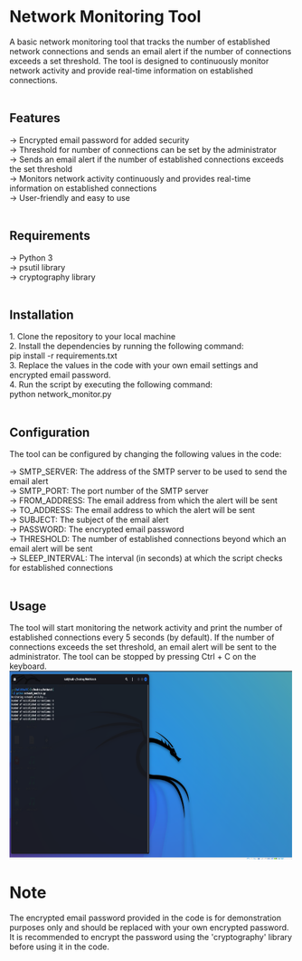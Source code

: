 <H1>Network Monitoring Tool</H1>
A basic network monitoring tool that tracks the number of established network connections and sends an email alert if the number of connections exceeds a set threshold. The tool is designed to continuously monitor network activity and provide real-time information on established connections.<br><br>

<H2>Features</H2>
-> Encrypted email password for added security<br>
-> Threshold for number of connections can be set by the administrator<br>
-> Sends an email alert if the number of established connections exceeds the set threshold<br>
-> Monitors network activity continuously and provides real-time information on established connections<br>
-> User-friendly and easy to use<br><br>

<H2>Requirements</H2>
-> Python 3<br>
-> psutil library<br>
-> cryptography library<br><br>
<H2>Installation</H2>
1. Clone the repository to your local machine<br>
2. Install the dependencies by running the following command:<br>
pip install -r requirements.txt<br>
3. Replace the values in the code with your own email settings and encrypted email password.<br>
4. Run the script by executing the following command:<br>
python network_monitor.py<br><br>
<H2>Configuration</H2>
The tool can be configured by changing the following values in the code:<br>

-> SMTP_SERVER: The address of the SMTP server to be used to send the email alert<br>
-> SMTP_PORT: The port number of the SMTP server<br>
-> FROM_ADDRESS: The email address from which the alert will be sent<br>
-> TO_ADDRESS: The email address to which the alert will be sent<br>
-> SUBJECT: The subject of the email alert<br>
-> PASSWORD: The encrypted email password<br>
-> THRESHOLD: The number of established connections beyond which an email alert will be sent<br>
-> SLEEP_INTERVAL: The interval (in seconds) at which the script checks for established connections<br><br>
<H2>Usage</H2>
The tool will start monitoring the network activity and print the number of established connections every 5 seconds (by default). If the number of connections exceeds the set threshold, an email alert will be sent to the administrator. The tool can be stopped by pressing Ctrl + C on the keyboard.<br>

<img src="https://raw.githubusercontent.com/viehgroup/NetWatch/main/Screenshot.png" alt="Trulli" width="500" height="333">

<H1>Note</H1>
The encrypted email password provided in the code is for demonstration purposes only and should be replaced with your own encrypted password. It is recommended to encrypt the password using the 'cryptography' library before using it in the code.<br>
